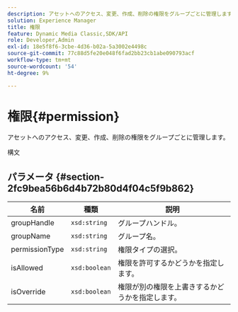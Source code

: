 ```yaml
---
description: アセットへのアクセス、変更、作成、削除の権限をグループごとに管理します。
solution: Experience Manager
title: 権限
feature: Dynamic Media Classic,SDK/API
role: Developer,Admin
exl-id: 18e5f8f6-3cbe-4d36-b02a-5a3002e4498c
source-git-commit: 77c88d5fe20e048f6fad2bb23cb1abe090793acf
workflow-type: tm+mt
source-wordcount: '54'
ht-degree: 9%

---
```


# 権限{#permission}

アセットへのアクセス、変更、作成、削除の権限をグループごとに管理します。

構文

## パラメータ {#section-2fc9bea56b6d4b72b80d4f04c5f9b862}

| 名前 | 種類 | 説明 |
|---|---|---|
| groupHandle | `xsd:string` | グループハンドル。 |
| groupName | `xsd:string` | グループ名。 |
| permissionType | `xsd:string` | 権限タイプの選択。 |
| isAllowed | `xsd:boolean` | 権限を許可するかどうかを指定します。 |
| isOverride | `xsd:boolean` | 権限が別の権限を上書きするかどうかを指定します。 |
